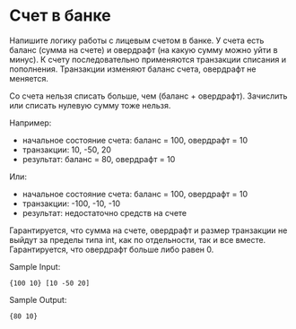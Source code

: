 # Счет в банке

Напишите логику работы с лицевым счетом в банке. У счета есть баланс (сумма на счете) и овердрафт (на какую сумму можно уйти в минус). К счету последовательно применяются транзакции списания и пополнения. Транзакции изменяют баланс счета, овердрафт не меняется.

Со счета нельзя списать больше, чем (баланс + овердрафт). Зачислить или списать нулевую сумму тоже нельзя.


Например:

* начальное состояние счета: баланс = 100, овердрафт = 10
* транзакции: 10, -50, 20
* результат: баланс = 80, овердрафт = 10

Или:

* начальное состояние счета: баланс = 100, овердрафт = 10
* транзакции: -100, -10, -10
* результат: недостаточно средств на счете

Гарантируется, что сумма на счете, овердрафт и размер транзакции не выйдут за пределы типа int, как по отдельности, так и все вместе. Гарантируется, что овердрафт больше либо равен 0.

Sample Input:

`{100 10} [10 -50 20]`

Sample Output:

`{80 10}`